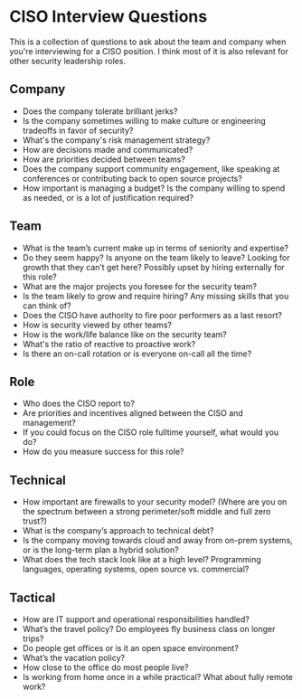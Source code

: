 # CISO Interview Questions
This is a collection of questions to ask about the team and company when you're interviewing for a CISO position. I think most of it is also relevant for other security leadership roles.

## Company
* Does the company tolerate brilliant jerks?
* Is the company sometimes willing to make culture or engineering tradeoffs in favor of security?
* What's the company's risk management strategy?
* How are decisions made and communicated?
* How are priorities decided between teams?
* Does the company support community engagement, like speaking at conferences or contributing back to open source projects?
* How important is managing a budget? Is the company willing to spend as needed, or is a lot of justification required?

## Team
* What is the team’s current make up in terms of seniority and expertise?
* Do they seem happy? Is anyone on the team likely to leave? Looking for growth that they can’t get here? Possibly upset by hiring externally for this role?
* What are the major projects you foresee for the security team?
* Is the team likely to grow and require hiring? Any missing skills that you can think of?
* Does the CISO have authority to fire poor performers as a last resort?
* How is security viewed by other teams?
* How is the work/life balance like on the security team?
* What's the ratio of reactive to proactive work?
* Is there an on-call rotation or is everyone on-call all the time?

## Role
* Who does the CISO report to?
* Are priorities and incentives aligned between the CISO and management?
* If you could focus on the CISO role fulltime yourself, what would you do?
* How do you measure success for this role?

## Technical
* How important are firewalls to your security model? (Where are you on the spectrum between a strong perimeter/soft middle and full zero trust?)
* What is the company’s approach to technical debt?
* Is the company moving towards cloud and away from on-prem systems, or is the long-term plan a hybrid solution?
* What does the tech stack look like at a high level? Programming languages, operating systems, open source vs. commercial?

## Tactical
* How are IT support and operational responsibilities handled?
* What’s the travel policy? Do employees fly business class on longer trips?
* Do people get offices or is it an open space environment?
* What’s the vacation policy?
* How close to the office do most people live?
* Is working from home once in a while practical? What about fully remote work?
